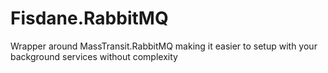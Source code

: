 # Fisdane.RabbitMQ

Wrapper around MassTransit.RabbitMQ making it easier to setup with your background services without complexity
